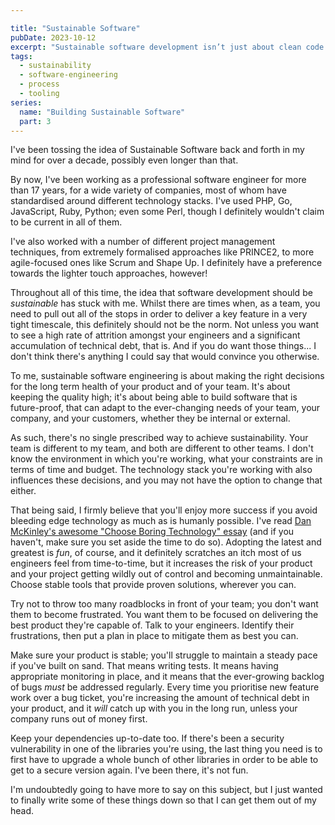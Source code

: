 ```yaml
---

title: "Sustainable Software"
pubDate: 2023-10-12
excerpt: "Sustainable software development isn’t just about clean code or green energy. It’s about people, pace, and pragmatic decisions that last."
tags:
  - sustainability
  - software-engineering
  - process
  - tooling
series:
  name: "Building Sustainable Software"
  part: 3
---
```

I've been tossing the idea of Sustainable Software back and forth in my mind for over a decade, possibly even
longer than that.

By now, I've been working as a professional software engineer for more than 17 years, for a
wide variety of companies, most of whom have standardised around different technology stacks. I've used PHP,
Go, JavaScript, Ruby, Python; even some Perl, though I definitely wouldn't claim to be current in all of them.

I've also worked with a number of different project management techniques, from extremely formalised approaches
like PRINCE2, to more agile-focused ones like Scrum and Shape Up. I definitely have a preference towards the
lighter touch approaches, however!

Throughout all of this time, the idea that software development should be _sustainable_ has stuck with me. Whilst
there are times when, as a team, you need to pull out all of the stops in order to deliver a key feature in a very
tight timescale, this definitely should not be the norm. Not unless you want to see a high rate of attrition amongst
your engineers and a significant accumulation of technical debt, that is. And if you do want those things... I don't
think there's anything I could say that would convince you otherwise.

<!--more-->

To me, sustainable software engineering is about making the right decisions for the long term health of your product
and of your team. It's about keeping the quality high; it's about being able to build software that is future-proof,
that can adapt to the ever-changing needs of your team, your company, and your customers, whether they be internal or
external.

As such, there's no single prescribed way to achieve sustainability. Your team is different to my team, and both are
different to other teams. I don't know the environment in which you're working, what your constraints are in terms of
time and budget. The technology stack you're working with also influences these decisions, and you may not have the
option to change that either.

That being said, I firmly believe that you'll enjoy more success if you avoid bleeding edge technology as much as is
humanly possible. I've read [Dan McKinley's awesome "Choose Boring Technology" essay](https://mcfunley.com/choose-boring-technology)
(and if you haven't, make sure you set aside the time to do so). Adopting the latest and greatest is *fun*, of course,
and it definitely scratches an itch most of us engineers feel from time-to-time, but it increases the risk of your
product and your project getting wildly out of control and becoming unmaintainable. Choose stable tools that provide
proven solutions, wherever you can.

Try not to throw too many roadblocks in front of your team; you don't want them to become frustrated. You want them to
be focused on delivering the best product they're capable of. Talk to your engineers. Identify their frustrations, then
put a plan in place to mitigate them as best you can.

Make sure your product is stable; you'll struggle to maintain a steady pace if you've built on sand. That means writing
tests. It means having appropriate monitoring in place, and it means that the ever-growing backlog of bugs *must* be
addressed regularly. Every time you prioritise new feature work over a bug ticket, you're increasing the amount of technical
debt in your product, and it *will* catch up with you in the long run, unless your company runs out of money first.

Keep your dependencies up-to-date too. If there's been a security vulnerability in one of the libraries you're using, the
last thing you need is to first have to upgrade a whole bunch of other libraries in order to be able to get to a secure
version again. I've been there, it's not fun.

I'm undoubtedly going to have more to say on this subject, but I just wanted to finally write some of these things down
so that I can get them out of my head.
